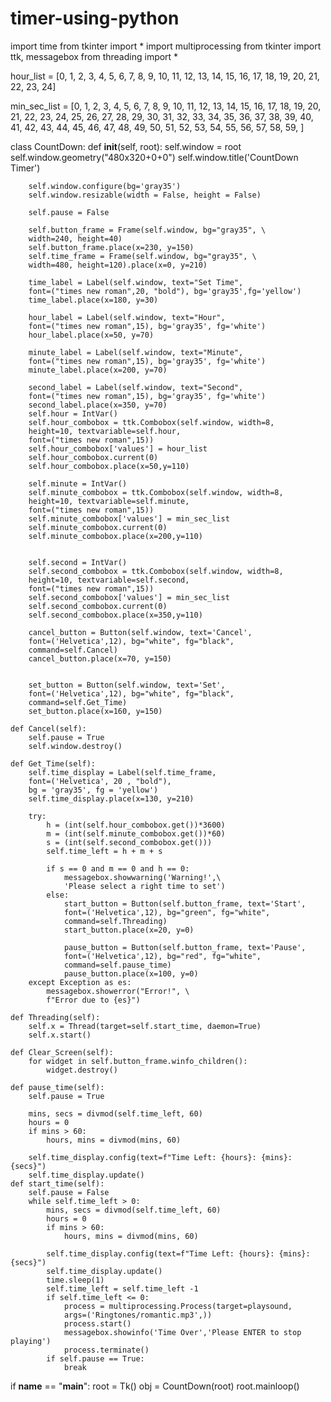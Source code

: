 # timer-using-python

import time
from tkinter import *
import multiprocessing
from tkinter import ttk, messagebox
from threading import *


hour_list = [0, 1, 2, 3, 4, 5, 6, 7, 8, 9, 10, 11, 12, 13, 14, 
15, 16, 17, 18, 19, 20, 21, 22, 23, 24]


min_sec_list = [0, 1, 2, 3, 4, 5, 6, 7, 8, 9, 10, 11, 12, 13, 14, 
15, 16, 17, 18, 19, 20, 21, 22, 23, 24, 25, 26, 27, 28, 29, 
30, 31, 32, 33, 34, 35, 36, 37, 38, 39, 40, 41, 42, 43, 44,
45, 46, 47, 48, 49, 50, 51, 52, 53, 54, 55, 56, 57, 58, 59, 
]


class CountDown:
    def __init__(self, root):
        self.window = root
        self.window.geometry("480x320+0+0")
        self.window.title('CountDown Timer')

        self.window.configure(bg='gray35')
        self.window.resizable(width = False, height = False)

        self.pause = False

        self.button_frame = Frame(self.window, bg="gray35", \
        width=240, height=40)
        self.button_frame.place(x=230, y=150)
        self.time_frame = Frame(self.window, bg="gray35", \
        width=480, height=120).place(x=0, y=210)

        time_label = Label(self.window, text="Set Time", 
        font=("times new roman",20, "bold"), bg='gray35',fg='yellow')
        time_label.place(x=180, y=30)

        hour_label = Label(self.window, text="Hour", 
        font=("times new roman",15), bg='gray35', fg='white')
        hour_label.place(x=50, y=70)

        minute_label = Label(self.window, text="Minute", 
        font=("times new roman",15), bg='gray35', fg='white')
        minute_label.place(x=200, y=70)

        second_label = Label(self.window, text="Second", 
        font=("times new roman",15), bg='gray35', fg='white')
        second_label.place(x=350, y=70)
        self.hour = IntVar()
        self.hour_combobox = ttk.Combobox(self.window, width=8, 
        height=10, textvariable=self.hour, 
        font=("times new roman",15))
        self.hour_combobox['values'] = hour_list
        self.hour_combobox.current(0)
        self.hour_combobox.place(x=50,y=110)

        self.minute = IntVar()
        self.minute_combobox = ttk.Combobox(self.window, width=8, 
        height=10, textvariable=self.minute, 
        font=("times new roman",15))
        self.minute_combobox['values'] = min_sec_list
        self.minute_combobox.current(0)
        self.minute_combobox.place(x=200,y=110)

      
        self.second = IntVar()
        self.second_combobox = ttk.Combobox(self.window, width=8, 
        height=10, textvariable=self.second, 
        font=("times new roman",15))
        self.second_combobox['values'] = min_sec_list
        self.second_combobox.current(0)
        self.second_combobox.place(x=350,y=110)
        
        cancel_button = Button(self.window, text='Cancel', 
        font=('Helvetica',12), bg="white", fg="black", 
        command=self.Cancel)
        cancel_button.place(x=70, y=150)

        
        set_button = Button(self.window, text='Set', 
        font=('Helvetica',12), bg="white", fg="black", 
        command=self.Get_Time)
        set_button.place(x=160, y=150)

    def Cancel(self):
        self.pause = True
        self.window.destroy()
    
    def Get_Time(self):
        self.time_display = Label(self.time_frame, 
        font=('Helvetica', 20 , "bold"), 
        bg = 'gray35', fg = 'yellow')
        self.time_display.place(x=130, y=210)

        try:
            h = (int(self.hour_combobox.get())*3600)
            m = (int(self.minute_combobox.get())*60)
            s = (int(self.second_combobox.get()))
            self.time_left = h + m + s

            if s == 0 and m == 0 and h == 0:
                messagebox.showwarning('Warning!',\
                'Please select a right time to set')
            else:
                start_button = Button(self.button_frame, text='Start', 
                font=('Helvetica',12), bg="green", fg="white", 
                command=self.Threading)
                start_button.place(x=20, y=0)

                pause_button = Button(self.button_frame, text='Pause', 
                font=('Helvetica',12), bg="red", fg="white",
                command=self.pause_time)
                pause_button.place(x=100, y=0)
        except Exception as es:
            messagebox.showerror("Error!", \
            f"Error due to {es}")

    def Threading(self):
        self.x = Thread(target=self.start_time, daemon=True)
        self.x.start()

    def Clear_Screen(self):
        for widget in self.button_frame.winfo_children():
            widget.destroy()

    def pause_time(self):
        self.pause = True

        mins, secs = divmod(self.time_left, 60)
        hours = 0
        if mins > 60:
            hours, mins = divmod(mins, 60)

        self.time_display.config(text=f"Time Left: {hours}: {mins}: {secs}")
        self.time_display.update()
    def start_time(self):
        self.pause = False
        while self.time_left > 0:
            mins, secs = divmod(self.time_left, 60)
            hours = 0
            if mins > 60:
                hours, mins = divmod(mins, 60)

            self.time_display.config(text=f"Time Left: {hours}: {mins}: {secs}")
            self.time_display.update()
            time.sleep(1)
            self.time_left = self.time_left -1
            if self.time_left <= 0:
                process = multiprocessing.Process(target=playsound, 
                args=('Ringtones/romantic.mp3',))
                process.start()
                messagebox.showinfo('Time Over','Please ENTER to stop playing')
                process.terminate()
            if self.pause == True:
                break

if __name__ == "__main__":
    root = Tk()
    obj = CountDown(root)
    root.mainloop()
